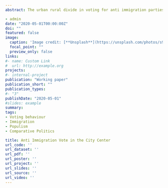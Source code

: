 ```yaml
---
abstract: The urban rural divide in voting for anti immigration parties is one of the most striking patterns in contemporary Western democracies. Why are cities different? 

- admin
date: "2020-05-01T00:00:00Z"
doi: ""
featured: false
image:
  caption: 'Image credit: [**Unsplash**](https://unsplash.com/photos/s9CC2SKySJM)'
  focal_point: ""
  preview_only: false
links:
#- name: Custom Link
#  url: http://example.org
projects:
#- internal-project
publication: "Working paper"
publication_short: ""
publication_types:
#- "3"
publishDate: "2020-05-01"
#slides: example
summary: 
tags: 
- Voting behaviour
- Immigration
- Populism
- Comparative Politics

title: Anti Immigration Vote in the City Center
url_code: ''
url_dataset: ''
url_pdf: ''
url_poster: ''
url_project: ''
url_slides: ''
url_source: ''
url_video: ''
---
```


